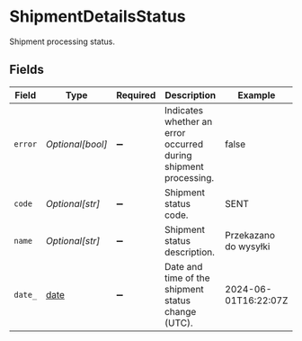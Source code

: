 # ShipmentDetailsStatus

Shipment processing status.


## Fields

| Field                                                                | Type                                                                 | Required                                                             | Description                                                          | Example                                                              |
| -------------------------------------------------------------------- | -------------------------------------------------------------------- | -------------------------------------------------------------------- | -------------------------------------------------------------------- | -------------------------------------------------------------------- |
| `error`                                                              | *Optional[bool]*                                                     | :heavy_minus_sign:                                                   | Indicates whether an error occurred during shipment processing.      | false                                                                |
| `code`                                                               | *Optional[str]*                                                      | :heavy_minus_sign:                                                   | Shipment status code.                                                | SENT                                                                 |
| `name`                                                               | *Optional[str]*                                                      | :heavy_minus_sign:                                                   | Shipment status description.                                         | Przekazano do wysyłki                                                |
| `date_`                                                              | [date](https://docs.python.org/3/library/datetime.html#date-objects) | :heavy_minus_sign:                                                   | Date and time of the shipment status change (UTC).                   | 2024-06-01T16:22:07Z                                                 |